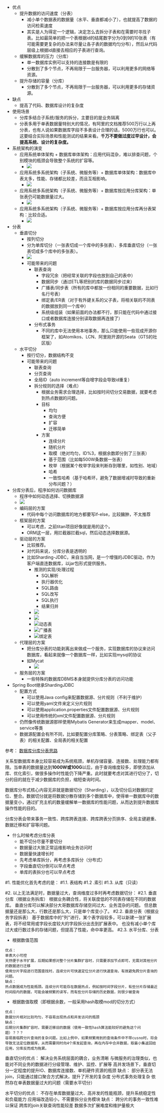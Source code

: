 * 优点
    * 提升数据的访问速度（分表）
        * 减小单个数据表的数据量（水平、垂直都减小了），也就提高了数据的访问检索速度
        * 其实是人为得定一个逻辑，决定怎么去拆分子表和在需要时寻找子表。比如最简单的把一个表根据id的结尾数字分为0到9的10张表（有可能需要更复杂的办法来尽量让各子表的数据均匀分布），然后从代码层级上根据id直接去相应的子表进行查询。
    * 缓解数据库的压力（分库）
        * 单一数据库实例可以支持的连接数是有限的
        * 分散到了多个节点，不再局限于一台服务器，可以利用更多的网络等资源。
    * 提升存储的容量（分库）
        * 分散到了多个节点，不再局限于一台服务器，可以利用更多的存储资源。
* 缺点
    * 提高了代码、数据库设计的复杂度
* 使用场景
    * 分库多结合子系统/服务的拆分，主要目的是业务隔离
    * 分表多用于单表数据量特别大的情况，有阿里的文档推荐500万行以上再分表，也有人说如果数据库字段不多表设计合理的话，5000万行也可以。这要结合实际场景和性能测试的结果来看。**千万不要做过度过早设计，会提高系统、设计的复杂度。**
* 系统架构的演变
    * 应用系统单体架构 + 数据库单体架构：应用代码混杂，难以排查问题，个别模块的瓶颈会导致整个系统的扩容等。
        * ![](https://img2018.cnblogs.com/blog/106125/201909/106125-20190913215405135-2121795302.png)
    * 应用系统多系统架构（子系统、微服务等）+ 数据库单体架构：数据库中表太多，性能、存储都比较差，而且互相影响。
        * ![](https://img2018.cnblogs.com/blog/106125/201909/106125-20190913215423111-1073665439.png)
    * 应用系统多系统架构（子系统、微服务等）+ 数据库按应用分库架构：单张表仍可能数据量过大。
        * ![](https://img2018.cnblogs.com/blog/106125/201909/106125-20190913215440234-1712295182.png)
    * 应用系统多系统架构（子系统、微服务等）+ 数据库按应用分库再分表架构：比较合适。
        * ![](https://img2018.cnblogs.com/blog/106125/201909/106125-20190913215449780-1656442106.png)
* 分表
    * 垂直切分
        * 按列切分
        * 分为单库切分（一张表切成一个库中的多张表）、多库垂直切分（一张表切成多个库中的多张表）。
        * ![](https://img2018.cnblogs.com/blog/106125/201909/106125-20190914165026943-596658555.png)
        * 可能带来的问题
            * 联表查询
                * 字段冗余（把经常关联的字段也放到自己的表中）
                * 数据同步（通过ETL等把别的库的数据同步过来）
                * 广播表/同步表（所有的库中都放一份相同的重要数据，比如行名行号表）
                * 绑定表/ER表（对于有外键关系的父子表，将相关联的不同表的数据放到同一个库中）
                * 系统级组装（如果前面的办法都不行，那只能在代码中通过接口或者数据库连接分别读取数据再连接了）
            * 分布式事务
                * 不同的库中无法使用本地事务，那么只能使用一些现成开源你框架了，如Atomikos、LCN、阿里刚开源的Seata（GTS的社区版）
    * 水平切分
        * 按行切分，数据结构不变
        * 可能带来的问题
            * 联表查询
            * 分页查询
            * 全局ID（auto increment等自增字段会导致id重复）
            * 拆分规则的选择（难点）
                * 根据业务需求合理选择，比如按时间切分交易数据，就要考虑到热点数据的问题。
                * 目标
                    * 均匀
                    * 查询方便
                    * 扩容
                    * 迁移简单
                * 方案
                    * 连续分片
                    * 随机分片
                    * 取模（绝对均匀，ID%3，根据余数即分到了三张表）
                    * 基于范围（比如每500W条数据一张表）
                    * 枚举（根据某个枚举字段来判断存到哪里，如性别、地域）
                    * 哈希
                    * 一致性哈希（基于哈希环，避免了数据增减时导致的重新分布问题？）
* 分库分表后，程序如何访问数据库
    * 程序中如何动态选择、切换数据源
    * ![](https://img2018.cnblogs.com/blog/106125/201909/106125-20190914172421650-195531819.png)
    * 编码层的方案
        * 代码中每个访问数据库的地方都要写if-else，比较臃肿，不太推荐
    * 框架层的方案
        * 可以考虑，之前titan项目好像就是用的这个。
        * ORM这一层，用拦截器拦截sql，然后动态选择数据源。
    * 驱动层的方案
        * 比较推荐。
        * 对代码来说，分库分表是透明的
        * 比如Sharding-JDBC，来自当当网，是一个增强的JDBC驱动，作为客户端直连数据库，以jar包形式提供服务。
            * 推测的实现/处理过程
                * SQL解析
                * 执行器优化
                * SQL路由
                * SQL改写
                * SQL执行
                * 结果归并
            * ![](https://img2018.cnblogs.com/blog/106125/201909/106125-20190914173017317-2108973694.png)
            * ![](https://img2018.cnblogs.com/blog/106125/201909/106125-20190914174250603-203546978.png)
            * ![动态表](https://img2018.cnblogs.com/blog/106125/201909/106125-20190914174614913-273212690.png)
            * ![广播表](https://img2018.cnblogs.com/blog/106125/201909/106125-20190914174555159-988560622.png)
            * ![绑定表](https://img2018.cnblogs.com/blog/106125/201909/106125-20190914174659245-548234340.png)
    * 代理层的方案
        * 把分库分表的功能剥离出来做成一个服务，实现数据库的协议来访问数据库，看起来就像一个数据库一样，比如实现mysql的协议
        * 如Mycat
            * ![](https://img2018.cnblogs.com/blog/106125/201909/106125-20190914173116117-390876092.png)
    * 服务层的方案
        * 一些特殊的数据库DBMS本身就提供分库分表的访问功能
* Spring Boot继承ShardingJDBC
    * 配置方式
        * 可以使用Java config来配置数据源、分片规则（不利于维护）
        * 可以使用yaml文件来定义分片规则
        * 可以使用application.properties文件配置数据源、分片规则
        * 可以使用传统的xml文件配置数据源、分片规则
    * 仍然像传统数据源那样使用Mybatis Generator来生成mapper、model、service等类
    * 数据源配置会有所不同，比如要配置分库策略、分表策略、绑定表（父子表）的相关配置、全局表的相关配置





参考：
[数据库分库分表思路](https://www.cnblogs.com/butterfly100/p/9034281.html)

关系型数据库本身比较容易成为系统瓶颈，单机存储容量、连接数、处理能力都有限。当单表的数据量达到**1000W或100G**以后，由于查询维度较多，即使添加从库、优化索引，做很多操作时性能仍下降严重。此时就要考虑对其进行切分了，切分的目的就在于减少数据库的负担，缩短查询时间。

数据库分布式核心内容无非就是数据切分（Sharding），以及切分后对数据的定位、整合。数据切分就是将数据分散存储到多个数据库中，使得单一数据库中的数据量变小，通过扩充主机的数量缓解单一数据库的性能问题，从而达到提升数据库操作性能的目的。

分库分表会带来事务一致性、跨库跨表连接、跨库跨表分页排序、全局主键避重、数据迁移和扩容等问题。
* 什么时候考虑分库分表
    * 能不切分尽量不要切分
    * 数据量过大致正常运维影响业务访问时
    * 数据量快速增长时
    * 先考虑单库拆分，再考虑多库拆分（分布式）
    * 字段垂直切分倒可以早点考虑
    * 单库的表拆分也可以早点考虑

#1. 性能优化首先考虑的是：
#1.1. 表结构
#1.2 .索引
#1.3. 从库（只读）

#2. 以上无法满足时，数据量过大，查询维度过多时再考虑数据切分：
#2.1. 垂直分库（根据业务拆库）
根据业务耦合性，将关联度低的不同表存储在不同的数据库。
垂直分库可以解决部分大哥数据库存储空间过大、业务混杂的问题。
但总数据量还是那么大，行数还是那么大，只是单个库变小了。
#2.2. 垂直分表（根据业务字段拆表）
基于数据库中的"列"进行，某个表字段较多，可以新建一张扩展表，将不经常用或字段长度较大的字段拆分出去到扩展表中。
也没有减小单个库过大或行数过多的存储问题，但提高了性能，命中率更高。
#2.3. 水平分库、分表
* 根据数值范围
```
优点：
单表大小可控
天然便于水平扩展，后期如果想对整个分片集群扩容时，只需要添加节点即可，无需对其他分片的数据进行迁移
使用分片字段进行范围查找时，连续分片可快速定位分片进行快速查询，有效避免跨分片查询的问题。
缺点：
热点数据成为性能瓶颈。连续分片可能存在数据热点，例如按时间字段分片，有些分片存储最近时间段内的数据，可能会被频繁的读写，而有些分片存储的历史数据，则很少被查询
```
* 根据数值取模（即根据余数，一般采用hash取模mod的切分方式）
```
优点：
数据分片相对比较均匀，不容易出现热点和并发访问的瓶颈
缺点：
后期分片集群扩容时，需要迁移旧的数据（使用一致性hash算法能较好的避免这个问题）？？？
容易面临跨分片查询的复杂问题。比如上例中，如果频繁用到的查询条件中不带cusno时，将会导致无法定位数据库，从而需要同时向4个库发起查询，再在内存中合并数据，取最小集返回给应用，分库反而成为拖累。
```

垂直切分的优点：
解决业务系统层面的耦合，业务清晰
与微服务的治理类似，也能对不同业务的数据进行分级管理、维护、监控、扩展等
高并发场景下，垂直切分一定程度的提升IO、数据库连接数、单机硬件资源的瓶颈
缺点：
部分表无法join，只能通过接口聚合方式解决，提升了开发的复杂度
分布式事务处理复杂
依然存在单表数据量过大的问题（需要水平切分）

水平切分的优点：
不存在单库数据量过大、高并发的性能瓶颈，提升系统稳定性和负载能力
应用端改造较小，不需要拆分业务模块
缺点：
跨分片的事务一致性难以保证
跨库的join关联查询性能较差
数据多次扩展难度和维护量极大